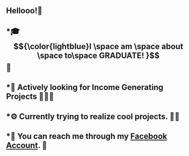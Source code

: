 ## Hellooo!👋

## *🎓 	$${\color{lightblue}I \space am \space about \space to\space GRADUATE! }$$ 💖
## *📆  Actively looking for Income Generating Projects 🧑🏻‍💻
## *⚙️  Currently trying to realize cool projects. 🤞🏻
## *📱  You can reach me through my [Facebook Account](https://www.facebook.com/AdoboDaisuki/). 💬


